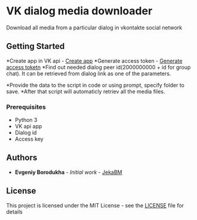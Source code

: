 # VK dialog media downloader

Download all media from a particular dialog in vkontakte social network

## Getting Started

*Create app in VK api - [Create app](https://vk.com/editapp?act=create)
*Generate access token - [Generate access toketn](https://oauth.vk.com/authorize?client_id=5490057&display=page&redirect_uri=https://oauth.vk.com/blank.html&scope=friends&response_type=token&v=5.52)
*Find out needed dialog peer id(2000000000 + id for group chat). It can be retrieved from dialog link as one of the parameters.

*Provide the data to the script in code or using prompt, specify folder to save.
*After that script will automaticly retriev all the media files.

### Prerequisites

* Python 3
* VK api app
* Dialog id
* Access key


## Authors

* **Evgeniy Borodukha** - *Initial work* - [JekaBM](https://github.com/JKBM)


## License

This project is licensed under the MIT License - see the [LICENSE](LICENSE) file for details



